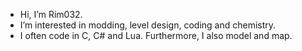 -  Hi, I’m Rim032.
-  I’m interested in modding, level design, coding and chemistry.
-  I often code in C, C# and Lua. Furthermore, I also model and map.
